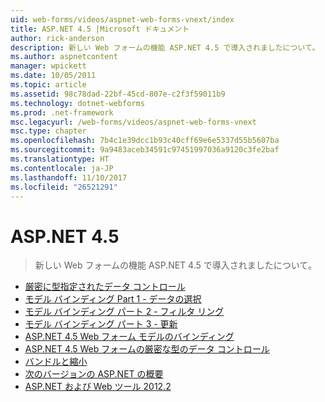 ```yaml
---
uid: web-forms/videos/aspnet-web-forms-vnext/index
title: ASP.NET 4.5 |Microsoft ドキュメント
author: rick-anderson
description: 新しい Web フォームの機能 ASP.NET 4.5 で導入されましたについて。
ms.author: aspnetcontent
manager: wpickett
ms.date: 10/05/2011
ms.topic: article
ms.assetid: 98c78dad-22bf-45cd-807e-c2f3f59011b9
ms.technology: dotnet-webforms
ms.prod: .net-framework
msc.legacyurl: /web-forms/videos/aspnet-web-forms-vnext
msc.type: chapter
ms.openlocfilehash: 7b4c1e39dcc1b93c40cff69e6e5337d55b5607ba
ms.sourcegitcommit: 9a9483aceb34591c97451997036a9120c3fe2baf
ms.translationtype: HT
ms.contentlocale: ja-JP
ms.lasthandoff: 11/10/2017
ms.locfileid: "26521291"
---
```

<a name="aspnet-45"></a>ASP.NET 4.5
====================
> 新しい Web フォームの機能 ASP.NET 4.5 で導入されましたについて。


- [厳密に型指定されたデータ コントロール](aspnet-vnext-videos-strongly-typed-data-controls.md)
- [モデル バインディング Part 1 - データの選択](aspnet-vnext-videos-model-binding-part-1-selecting-data.md)
- [モデル バインディング パート 2 - フィルタ リング](aspnet-vnext-videos-model-binding-part-2-filtering.md)
- [モデル バインディング パート 3 - 更新](aspnet-vnext-videos-model-binding-part-3-updating.md)
- [ASP.NET 4.5 Web フォーム モデルのバインディング](aspnet-45-web-forms-model-binding.md)
- [ASP.NET 4.5 Web フォームの厳密な型のデータ コントロール](aspnet-45-web-forms-strong-typed-data-controls.md)
- [バンドルと縮小](aspnet-vnext-videos-bundling-and-minification.md)
- [次のバージョンの ASP.NET の概要](getting-started-with-the-next-version-of-aspnet.md)
- [ASP.NET および Web ツール 2012.2](aspnet-and-web-tools-20122.md)
